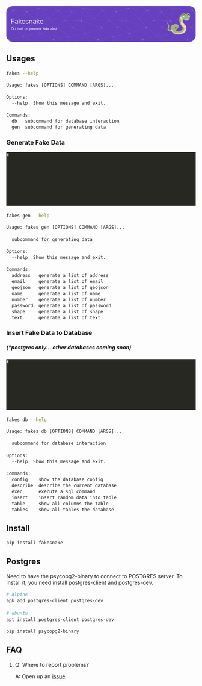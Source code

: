 ![FakeSnake_Logo](https://raw.githubusercontent.com/Vin-Cento/fakesnake/master/assets/banner.png)

## Usages

```bash
fakes --help
```

    Usage: fakes [OPTIONS] COMMAND [ARGS]...

    Options:
      --help  Show this message and exit.

    Commands:
      db   subcommand for database interaction
      gen  subcommand for generating data

### Generate Fake Data

![generate demo](https://raw.githubusercontent.com/Vin-Cento/fakesnake/development/assets/fakesnake_gen_demo.gif)

```bash
fakes gen --help
```

    Usage: fakes gen [OPTIONS] COMMAND [ARGS]...

      subcommand for generating data

    Options:
      --help  Show this message and exit.

    Commands:
      address   generate a list of address
      email     generate a list of email
      geojson   generate a list of geojson
      name      generate a list of name
      number    generate a list of number
      password  generate a list of password
      shape     generate a list of shape
      text      generate a list of text

### Insert Fake Data to Database

##### (\*postgres only... other databases coming soon)

![insert demo](https://raw.githubusercontent.com/Vin-Cento/fakesnake/development/assets/fakesnake_db_demo.gif)

```bash
fakes db --help
```

    Usage: fakes db [OPTIONS] COMMAND [ARGS]...

      subcommand for database interaction

    Options:
      --help  Show this message and exit.

    Commands:
      config    show the database config
      describe  describe the current database
      exec      execute a sql command
      insert    insert random data into table
      table     show all columns the table
      tables    show all tables the database

## Install

```bash
pip install fakesnake
```

## Postgres

Need to have the psycopg2-binary to connect to POSTGRES server. To install it, you need install postgres-client and postgres-dev.

```bash
# alpine
apk add postgres-client postgres-dev

# ubuntu
apt install postgres-client postgres-dev
```

```bash
pip install psycopg2-binary
```

## FAQ

1.  Q: Where to report problems?

    A: Open up an [issue](https://github.com/Vin-Cento/fakesnake/issues/new)
